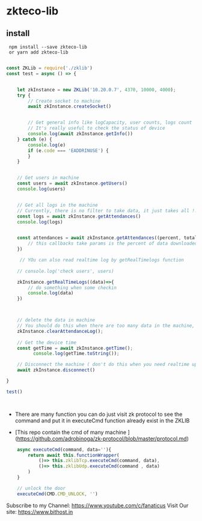# zkteco-lib

## install 

```
 npm install --save zkteco-lib
 or yarn add zkteco-lib
```

```javascript

const ZKLib = require('./zklib')
const test = async () => {


    let zkInstance = new ZKLib('10.20.0.7', 4370, 10000, 4000);
    try {
        // Create socket to machine 
        await zkInstance.createSocket()


        // Get general info like logCapacity, user counts, logs count
        // It's really useful to check the status of device 
        console.log(await zkInstance.getInfo())
    } catch (e) {
        console.log(e)
        if (e.code === 'EADDRINUSE') {
        }
    }


    // Get users in machine 
    const users = await zkInstance.getUsers()
    console.log(users)


    // Get all logs in the machine 
    // Currently, there is no filter to take data, it just takes all !!
    const logs = await zkInstance.getAttendances()
    console.log(logs)


    const attendances = await zkInstance.getAttendances((percent, total)=>{
        // this callbacks take params is the percent of data downloaded and total data need to download 
    })

     // YOu can also read realtime log by getRealTimelogs function
  
    // console.log('check users', users)

    zkInstance.getRealTimeLogs((data)=>{
        // do something when some checkin 
        console.log(data)
    })



    // delete the data in machine
    // You should do this when there are too many data in the machine, this issue can slow down machine 
    zkInstance.clearAttendanceLog();
    
    // Get the device time
    const getTime = await zkInstance.getTime();
		  console.log(getTime.toString());

    // Disconnect the machine ( don't do this when you need realtime update :))) 
    await zkInstance.disconnect()

}

test()

 
```

- There are many function you can do just visit zk protocol to see the command and put it in executeCmd function already exist in the ZKLIB 

- [This repo contain the cmd of many machine ] (https://github.com/adrobinoga/zk-protocol/blob/master/protocol.md)

```javascript
    async executeCmd(command, data=''){
        return await this.functionWrapper(
            ()=> this.zklibTcp.executeCmd(command, data),
            ()=> this.zklibUdp.executeCmd(command , data)
        )
    }

    // unlock the door  
    executeCmd(CMD.CMD_UNLOCK, '')

```


Subscribe to my Channel: https://www.youtube.com/c/fanaticus
Visit Our site: https://www.bithost.in
